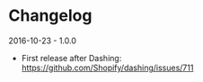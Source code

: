 # Changelog

2016-10-23 - 1.0.0

- First release after Dashing: https://github.com/Shopify/dashing/issues/711
